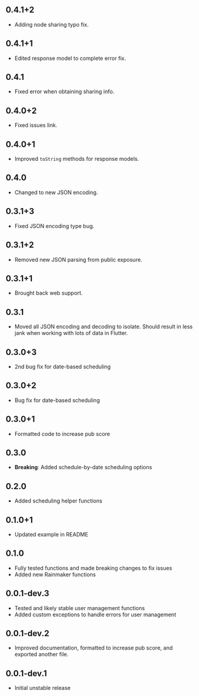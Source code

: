 ## 0.4.1+2

- Adding node sharing typo fix.

## 0.4.1+1

- Edited response model to complete error fix.

## 0.4.1

- Fixed error when obtaining sharing info.

## 0.4.0+2

- Fixed issues link.

## 0.4.0+1

- Improved `toString` methods for response models.

## 0.4.0

- Changed to new JSON encoding.

## 0.3.1+3

- Fixed JSON encoding type bug.

## 0.3.1+2

- Removed new JSON parsing from public exposure.

## 0.3.1+1

- Brought back web support.

## 0.3.1

- Moved all JSON encoding and decoding to isolate. Should result in less jank when working with lots of data in Flutter.

## 0.3.0+3

- 2nd bug fix for date-based scheduling

## 0.3.0+2

- Bug fix for date-based scheduling

## 0.3.0+1

- Formatted code to increase pub score

## 0.3.0

- **Breaking**: Added schedule-by-date scheduling options

## 0.2.0

- Added scheduling helper functions

## 0.1.0+1

- Updated example in README

## 0.1.0

- Fully tested functions and made breaking changes to fix issues
- Added new Rainmaker functions

## 0.0.1-dev.3

- Tested and likely stable user management functions
- Added custom exceptions to handle errors for user management

## 0.0.1-dev.2

- Improved documentation, formatted to increase pub score, and exported another file.
## 0.0.1-dev.1

- Initial unstable release

